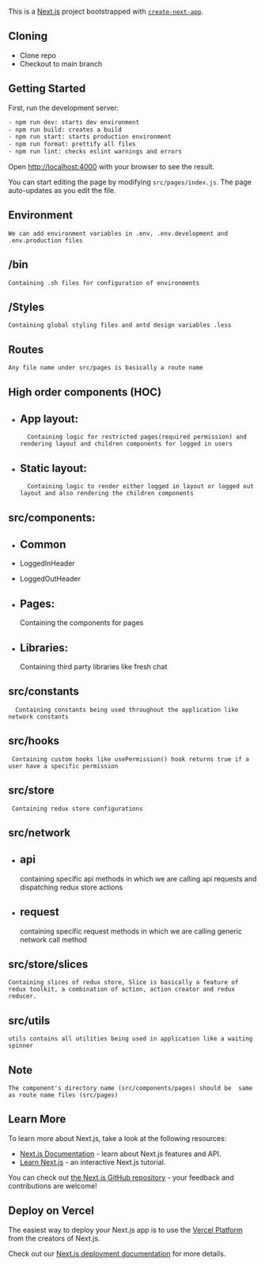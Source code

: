 This is a [Next.js](https://nextjs.org/) project bootstrapped with [`create-next-app`](https://github.com/vercel/next.js/tree/canary/packages/create-next-app).

## Cloning

- Clone repo
- Checkout to main branch

## Getting Started

First, run the development server:

```bash
- npm run dev: starts dev environment
- npm run build: creates a build
- npm run start: starts production environment
- npm run format: prettify all files
- npm run lint: checks eslint warnings and errors
```

Open [http://localhost:4000](http://localhost:4000) with your browser to see the result.

You can start editing the page by modifying `src/pages/index.js`. The page auto-updates as you edit the file.

## Environment

    We can add environment variables in .env, .env.development and .env.production files

## /bin

    Containing .sh files for configuration of environments

## /Styles

    Containing global styling files and antd design variables .less

## Routes

    Any file name under src/pages is basically a route name

## High order components (HOC)

- ## App layout:

        Containing logic for restricted pages(required permission) and rendering layout and children components for logged in users

- ## Static layout:

        Containing logic to render either logged in layout or logged out layout and also rendering the children components

## src/components:

- ## Common

- LoggedInHeader
- LoggedOutHeader

- ## Pages:

  Containing the components for pages

- ## Libraries:

  Containing third party libraries like fresh chat

## src/constants

      Containing constants being used throughout the application like network constants

## src/hooks

     Containing custom hooks like usePermission() hook returns true if a user have a specific permission

## src/store

     Containing redux store configurations

## src/network

- ## api
  containing specific api methods in which we are calling api requests and dispatching redux store actions
- ## request
  containing specific request methods in which we are calling generic network call method

## src/store/slices

    Containing slices of redux store, Slice is basically a feature of redux toolkit, a combination of action, action creator and redux reducer.

## src/utils

    utils contains all utilities being used in application like a waiting spinner

## Note

    The component's directory name (src/components/pages) should be  same as route name files (src/pages)

## Learn More

To learn more about Next.js, take a look at the following resources:

- [Next.js Documentation](https://nextjs.org/docs) - learn about Next.js features and API.
- [Learn Next.js](https://nextjs.org/learn) - an interactive Next.js tutorial.

You can check out [the Next.js GitHub repository](https://github.com/vercel/next.js/) - your feedback and contributions are welcome!

## Deploy on Vercel

The easiest way to deploy your Next.js app is to use the [Vercel Platform](https://vercel.com/new?utm_medium=default-template&filter=next.js&utm_source=create-next-app&utm_campaign=create-next-app-readme) from the creators of Next.js.

Check out our [Next.js deployment documentation](https://nextjs.org/docs/deployment) for more details.
